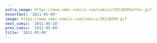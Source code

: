 ```yaml
---
extra_image: https://www.smbc-comics.com/comics/20110509after.gif
hovertext: '2011-05-09'
image: https://www.smbc-comics.com/comics/20110509.gif
next_comic: '2011-05-10'
prev_comic: '2011-05-08'
title: '2011-05-09'
---
```


